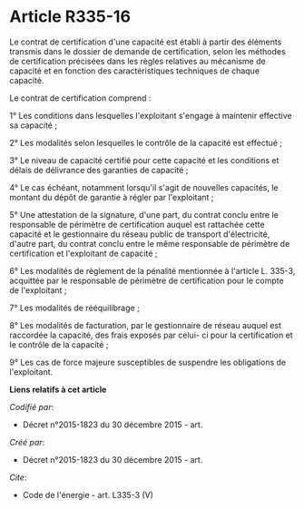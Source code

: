 # Article R335-16

Le contrat de certification d'une capacité est établi à partir des éléments transmis dans le dossier de demande de
certification, selon les méthodes de certification précisées dans les règles relatives au mécanisme de capacité et en
fonction des caractéristiques techniques de chaque capacité. 

Le contrat de certification comprend : 

1° Les conditions dans lesquelles l'exploitant s'engage à maintenir effective sa capacité ;

2° Les modalités selon lesquelles le contrôle de la capacité est effectué ; 

3° Le niveau de capacité certifié pour cette capacité et les conditions et délais de délivrance des garanties de capacité ; 

4° Le cas échéant, notamment lorsqu'il s'agit de nouvelles capacités, le montant du dépôt de garantie à régler par
l'exploitant ; 

5° Une attestation de la signature, d'une part, du contrat conclu entre le responsable de périmètre de certification auquel
est rattachée cette capacité et le gestionnaire du réseau public de transport d'électricité, d'autre part, du contrat conclu
entre le même responsable de périmètre de certification et l'exploitant de capacité ;

6° Les modalités de règlement de la pénalité mentionnée à l'article L. 335-3, acquittée par le responsable de périmètre de
certification pour le compte de l'exploitant ; 

7° Les modalités de rééquilibrage ; 

8° Les modalités de facturation, par le gestionnaire de réseau auquel est raccordée la capacité, des frais exposés par celui-
ci pour la certification et le contrôle de la capacité ; 

9° Les cas de force majeure susceptibles de suspendre les obligations de l'exploitant.

**Liens relatifs à cet article**

_Codifié par_:

  - Décret n°2015-1823 du 30 décembre 2015 - art.

_Créé par_:

  - Décret n°2015-1823 du 30 décembre 2015 - art.

_Cite_:

  - Code de l'énergie - art. L335-3 (V)
